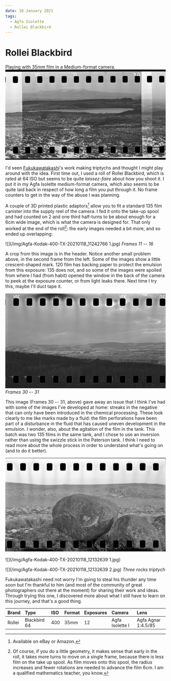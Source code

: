 ```yaml
---
date: 18 January 2021
tags:
  - Agfa Isolette
  - Rollei Blackbird
---
```

# Rollei Blackbird
Playing with 35mm film in a Medium-format camera. 
![](/img/Agfa-Kodak-400-TX-20210118_11242766.jpg)

I'd seen [Fukukawatakashi](https://www.instagram.com/fukukawatakashi/)'s work making triptychs and thought I might play around with the idea. First time out, I used a roll of Rollei Blackbird, which is rated at 64 ISO but seems to be quite *laissez-faire* about how you shoot it. I put it in my Agfa Isolette medium-format camera, which also seems to be quite laid back in respect of how long a film you put through it. No frame counters to get in the way of the abuse I was planning. 

A couple of 3D printed plastic adaptors[^eBay] allow you to fit a standard 135 film canister into the supply reel of the camera. I fed it onto the take-up spool and had counted on 2 and one third half-turns to be about enough for a 6cm wide image, which is what the camera is designed for. That only worked at the end of the roll[^idiot]: the early images needed a bit more, and so ended up overlapping:

[^eBay]: Available on eBay or Amazon.

[^idiot]: Of course, if you do a little geometry, it makes sense that early in the roll, it takes more turns to move on a single frame, because there is less film on the take up spool. As film moves onto this spool, the radius increases and fewer rotations are needed to advance the film 6cm. I am a qualified mathematics teacher, you know.

![](/img/Agfa-Kodak-400-TX-20210118_11242766 1.jpg)
*Frames 11 -- 16*

A crop from this image is in the header. Notice another small problem above, in the second frame from the left. Some of the images show a little crescent-shaped mark. 120 film has backing paper to protect the emulsion from this exposure: 135 does not, and so some of the images were spoiled from where I had (from habit) opened the window in the back of the camera to peek at the exposure counter, or from light leaks there. Next time I try this, maybe I'll duct tape it.

![](/img/Agfa-Kodak-400-TX-20210118_12264437.jpg)
*Frames 30 -- 31*

This image (Frames 30 -- 31, above) gave away an issue that I think I've had with some of the images I've developed at home: streaks in the negative that can only have been introduced in the chemical processing. These look clearly to me like marks made by a fluid: the film perforations have been part of a disturbance in the fluid that has caused uneven development in the emulsion. I wonder, also, about the agitation of the film in the tank. This batch was two 135 films in the same tank, and I chose to use an inversion rather than using the swizzle stick in the Paterson tank. I think I need to read more about the whole process in order to understand what's going on (and to do it better).

![](/img/Agfa-Kodak-400-TX-20210118_12132639.jpg)

![](/img/Agfa-Kodak-400-TX-20210118_12132639 1.jpg)

![](/img/Agfa-Kodak-400-TX-20210118_12132639 2.jpg)
*Three rocks triptych*

Fukukawatakashi need not worry I'm going to steal his thunder any time soon but I'm thankful to him (and most of the community of great photographers out there at the moment) for sharing their work and ideas. Through trying this one, I discovered more about what I still have to learn on this journey, and that's a good thing.

Brand|Type|ISO|Format|Exposures|Camera|Lens
:----|:---|:--|:-----|:--------|:-----|:----
Rollei|Blackbird 64|400|35mm|12|Agfa Isolette I|Agfa Agnar 1:4.5/85
